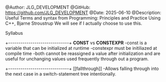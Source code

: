 @Author: JLG_DEVELOPMENT
@GitHub: https://github.com/JLG_DEVELOPMENT
@Date: 2025-06-10
@Description: Useful Terms and syntax from Programming: Principles and Practice Using C++, Bjarne Stroustrup
We will see if I actually choose to use this.

Syllabus

+------------------------------+
    **CONST** vs **CONSTEXPR**
    -const is a variable that can be initialized at runtime
    -constexpr must be initiliazed at compile time
    -both cannot be reassigned a value after initialization and are useful for unchanging values used frequently
        through out a program.

+------------------------------+
    [[fallthrough]]
    -Allows falling through into the next case in a switch-statement tree intentionally.
    